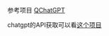 参考项目 [QChatGPT](https://github.com/RockChinQ/QChatGPT)

chatgpt的API获取可以看[这个项目](https://github.com/chatanywhere/GPT_API_free)
